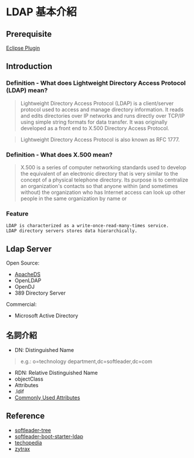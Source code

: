 # LDAP 基本介紹

## Prerequisite

[Eclipse Plugin](http://directory.apache.org/studio/installation-in-eclipse.html)

## Introduction

### Definition - What does Lightweight Directory Access Protocol (LDAP) mean?

> Lightweight Directory Access Protocol (LDAP) is a client/server protocol used to access and manage directory information. It reads and edits directories over IP networks and runs directly over TCP/IP using simple string formats for data transfer. It was originally developed as a front end to X.500 Directory Access Protocol.

> Lightweight Directory Access Protocol is also known as RFC 1777.

### Definition - What does X.500 mean?

> X.500 is a series of computer networking standards used to develop the equivalent of an electronic directory that is very similar to the concept of a physical telephone directory. Its purpose is to centralize an organization's contacts so that anyone within (and sometimes without) the organization who has Internet access can look up other people in the same organization by name or 

### Feature

	LDAP is characterized as a write-once-read-many-times service.
	LDAP directory servers stores data hierarchically.

## Ldap Server

Open Source:

- [ApacheDS](http://directory.apache.org/apacheds/)
- OpenLDAP
- OpenDJ
- 389 Directory Server

Commercial:

- Microsoft Active Directory

## 名詞介紹

- DN: Distinguished Name
> e.g.:  o=technology department,dc=softleader,dc=com

- RDN: Relative Distinguished Name
- objectClass
- Attributes
- .ldif
- [Commonly Used Attributes](http://www.zytrax.com/books/ldap/ape/)

## Reference

- [softleader-tree](https://github.com/softleader/softleader-wiki/wiki/Tree-Setup)
- [softleader-boot-starter-ldap](https://github.com/softleader/softleader-boot-starter/tree/master/softleader-boot-starter-ldap)
- [techopedia](https://www.techopedia.com/definition/2439/lightweight-directory-access-protocol-ldap)
- [zytrax](http://www.zytrax.com/books/ldap/ch2/index.html#history)
